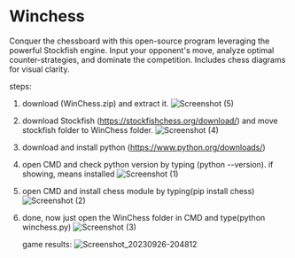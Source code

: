 # Winchess
Conquer the chessboard with this open-source program leveraging the powerful Stockfish engine. Input your opponent's move, analyze optimal counter-strategies, and dominate the competition. Includes chess diagrams for visual clarity.

steps:

1. download (WinChess.zip) and extract it.
   ![Screenshot (5)](https://github.com/itsmohitshekhawat/Winchess/assets/116826881/59cf26aa-7f74-4d04-b24a-ac84526a419a)
   
2. download Stockfish (https://stockfishchess.org/download/) and move stockfish folder to WinChess folder.
   ![Screenshot (4)](https://github.com/itsmohitshekhawat/Winchess/assets/116826881/124c1e83-5be5-44a2-b3fc-506b02b5ffe6)
   
3. download and install python (https://www.python.org/downloads/)
   
4. open CMD and check python version by typing (python --version). if showing, means installed
   ![Screenshot (1)](https://github.com/itsmohitshekhawat/Winchess/assets/116826881/3876b17f-74fe-47b7-b665-cf4aa6f356c1)
   
5. open CMD and install chess module by typing(pip install chess)
   ![Screenshot (2)](https://github.com/itsmohitshekhawat/Winchess/assets/116826881/0ca5c3b0-fbe8-4d36-9fbf-9ff5ad959553)
   
6. done, now just open the WinChess folder in CMD and type(python winchess.py)
   ![Screenshot (3)](https://github.com/itsmohitshekhawat/Winchess/assets/116826881/29fc7cac-3692-4aec-9bde-224ee0931711)

   game results:
   ![Screenshot_20230926-204812](https://github.com/itsmohitshekhawat/Winchess/assets/116826881/ff854e6e-ce7a-4e77-a18c-31d1bc7c684a)
